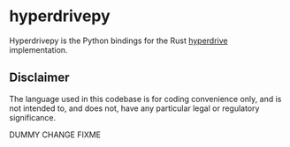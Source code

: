 # hyperdrivepy

Hyperdrivepy is the Python bindings for the Rust [hyperdrive](https://github.com/delvtech/hyperdrive) implementation.

## Disclaimer

The language used in this codebase is for coding convenience only, and is not
intended to, and does not, have any particular legal or regulatory significance.

DUMMY CHANGE FIXME